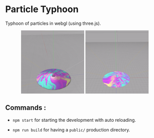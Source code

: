 # Particle Typhoon

Typhoon of particles in webgl (using three.js).

<p align="center">
  <img alt="Storm with shadow" src="https://github.com/Jeremboo/particle-typhoon/blob/master/previews/20170704_stromPictureBased.gif?raw=true" width="200">
  <img alt="Storm of particles" src="https://github.com/Jeremboo/particle-typhoon/blob/master/previews/20170702_stromPictureBased.gif?raw=true" width="200">
</p>

## Commands :

- `npm start` for starting the development with auto reloading.

- `npm run build` for having a `public/` production directory.
